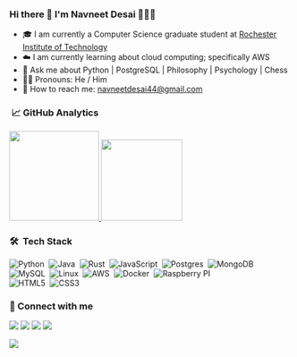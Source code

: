 ### Hi there 👋 I'm Navneet Desai 🧔🏻‍♂️ 

- 🎓 I am currently a Computer Science graduate student at [Rochester Institute of Technology](https://www.rit.edu/study/computer-science-ms)
- ☁️ I am currently learning about cloud computing; specifically AWS
- 💬 Ask me about Python | PostgreSQL | Philosophy | Psychology | Chess
- 🧔🏻 Pronouns: He / Him
- 📧 How to reach me: <a href="mailto:navneetdesai44@gmail.com">navneetdesai44@gmail.com</a>

### &nbsp;📈 GitHub Analytics

<p align="left">
<a href="https://github.com/navneetdesai">
  <img height="160em" src="https://github-readme-stats-eight-theta.vercel.app/api?username=navneetdesai&show_icons=true&theme=dark&include_all_commits=true&count_private=true"/>
  <img height="145em" src="https://github-readme-stats-eight-theta.vercel.app/api/top-langs/?username=navneetdesai&layout=compact&langs_count=8&theme=dark"/>
 </a>
</p>

### 🛠 &nbsp;Tech Stack
![Python](https://img.shields.io/badge/-Python-3776AB?style=flat&logo=python&logoColor=white)&nbsp;
![Java](https://img.shields.io/badge/-Java-ED8B00?style=flat&logo=openjdk&logoColor=white)&nbsp;
![Rust](https://img.shields.io/badge/-Rust-000000?style=flat&logo=rust&logoColor=white)&nbsp;
![JavaScript](https://img.shields.io/badge/-JavaScript-F7DF1E?style=flat&logo=javascript&logoColor=black)&nbsp;
![Postgres](https://img.shields.io/badge/-Postgres-316192?style=flat&logo=postgresql&logoColor=white)&nbsp;
![MongoDB](https://img.shields.io/badge/-MongoDB-4EA94B?style=flat&logo=MongoDB&logoColor=white)&nbsp;
![MySQL](https://img.shields.io/badge/-MySQL-00000F?style=flat&logo=mysql&logoColor=white)&nbsp;
![Linux](https://img.shields.io/badge/-Linux-FCC624?style=flat&logo=linux&logoColor=black)&nbsp;
![AWS](https://img.shields.io/badge/-AWS-232F3E?style=flat&logo=amazon-aws)&nbsp;
![Docker](https://img.shields.io/badge/-Docker-000120?style=flat&logo=docker)&nbsp;
![Raspberry PI](https://img.shields.io/badge/-Raspberry%20Pi-A22846?style=flat&logo=raspberry%20pi)\
![HTML5](https://img.shields.io/badge/-HTML5-239120?style=flat&logo=html5)&nbsp;
![CSS3](https://img.shields.io/badge/-CSS3-239120?style=flat&logo=css3)&nbsp;

### 🔗 Connect with me
<p align="left">
<a href="mailto:navneetdesai44@gmail.com"><img src="https://img.shields.io/badge/Gmail-D14836?style=flat&logo=gmail&logoColor=white"/></a>
<a href="https://www.linkedin.com/in/navneet-desai/"><img src="https://img.shields.io/badge/-Navneet%20Desai-0077B5?style=flat&logo=Linkedin&logoColor=white"/></a>
<a href="https://stackoverflow.com/users/9947357/navneet-desai"><img src="https://img.shields.io/badge/-@navneetdesai44-white?style=flat&logo=stackoverflow&logoColor=orange"/></a>
<a href="https://www.duolingo.com/profile/NavneetDes2"><img src="https://img.shields.io/badge/-Navneet Desai-black?style=flat&logo=duolingo&logoColor=green"/></a>
</p>

![](https://komarev.com/ghpvc/?username=navneetdesai&style=flat-square)
